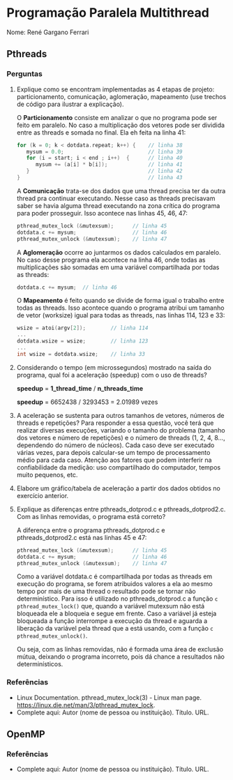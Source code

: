 # Programação Paralela Multithread

Nome: René Gargano Ferrari

## Pthreads

### Perguntas

1. Explique como se encontram implementadas as 4 etapas de projeto: particionamento, comunicação, aglomeração, mapeamento (use trechos de código para ilustrar a explicação).

   O **Particionamento** consiste em analizar o que no programa pode ser feito em paralelo. No caso a multiplicação dos vetores pode ser dividida entre as threads e somada no final. Ela eh feita na linha 41:
   
   ```c
   for (k = 0; k < dotdata.repeat; k++) {    // linha 38
      mysum = 0.0;                           // linha 39
      for (i = start; i < end ; i++)  {      // linha 40
         mysum += (a[i] * b[i]);             // linha 41
      }                                      // linha 42
   }                                         // linha 43
   ```
   
   A **Comunicação** trata-se dos dados que uma thread precisa ter da outra thread pra continuar executando. Nesse caso as threads precisavam saber se havia alguma thread executando na zona crítica do programa para poder prosseguir. Isso acontece nas linhas 45, 46, 47:
   
   ```c
   pthread_mutex_lock (&mutexsum);      // linha 45
   dotdata.c += mysum;                  // linha 46
   pthread_mutex_unlock (&mutexsum);    // linha 47
   ```
   
   A **Aglomeração** ocorre ao juntarmos os dados calculados em paralelo. No caso desse programa ela acontece na linha 46, onde todas as multiplicações são somadas em uma variável compartilhada por todas as threads:
   
   ```c
   dotdata.c += mysum;  // linha 46
   ```
   
   O **Mapeamento** é feito quando se divide de forma igual o trabalho entre todas as threads. Isso acontece quando o programa atribui um tamanho de vetor (worksize) igual para todas as threads, nas linhas 114, 123 e 33:
   
   ```c
   wsize = atoi(argv[2]);        // linha 114
   ...
   dotdata.wsize = wsize;        // linha 123
   ...
   int wsize = dotdata.wsize;    // linha 33
   ```

2. Considerando o tempo (em microssegundos) mostrado na saída do programa, qual foi a aceleração (speedup) com o uso de threads?

   **speedup** = **1_thread_time** / **n_threads_time**

   **speedup** = 6652438 / 3293453 = 2.01989 vezes

3. A aceleração se sustenta para outros tamanhos de vetores, números de threads e repetições? Para responder a essa questão, você terá que realizar diversas execuções, variando o tamanho do problema (tamanho dos vetores e número de repetições) e o número de threads (1, 2, 4, 8..., dependendo do número de núcleos). Cada caso deve ser executado várias vezes, para depois calcular-se um tempo de processamento médio para cada caso. Atenção aos fatores que podem interferir na confiabilidade da medição: uso compartilhado do computador, tempos muito pequenos, etc.

4. Elabore um gráfico/tabela de aceleração a partir dos dados obtidos no exercício anterior.

5. Explique as diferenças entre pthreads_dotprod.c e pthreads_dotprod2.c. Com as linhas removidas, o programa está correto?

   A diferença entre o programa pthreads_dotprod.c e pthreads_dotprod2.c está nas linhas 45 e 47:

   ```c
   pthread_mutex_lock (&mutexsum);      // linha 45
   dotdata.c += mysum;                  // linha 46
   pthread_mutex_unlock (&mutexsum);    // linha 47
   ```

   Como a variável dotdata.c é compartilhada por todas as threads em execução do programa, se forem atribuidos valores a ela ao mesmo tempo por mais de uma thread o resultado pode se tornar não determinístico. Para isso é utilizado no pthreads_dotprod.c a função ```c pthread_mutex_lock()``` que, quando a variável mutexsum não está bloqueada ele a bloqueia e segue em frente. Caso a variável já esteja bloqueada a função interrompe a execução da thread e aguarda a liberação da variável pela thread que a está usando, com a função ```c pthread_mutex_unlock()```. 
   
   Ou seja, com as linhas removidas, não é formada uma área de exclusão mútua, deixando o programa incorreto, pois dá chance a resultados não determinísticos.

### Referências

- Linux Documentation. pthread_mutex_lock(3) - Linux man page. https://linux.die.net/man/3/pthread_mutex_lock.
- Complete aqui: Autor (nome de pessoa ou instituição). Título. URL.

## OpenMP

### Referências

- Complete aqui: Autor (nome de pessoa ou instituição). Título. URL.
